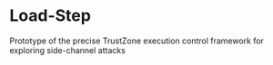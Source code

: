 # Load-Step
Prototype of the precise TrustZone execution control framework for exploring side-channel attacks
